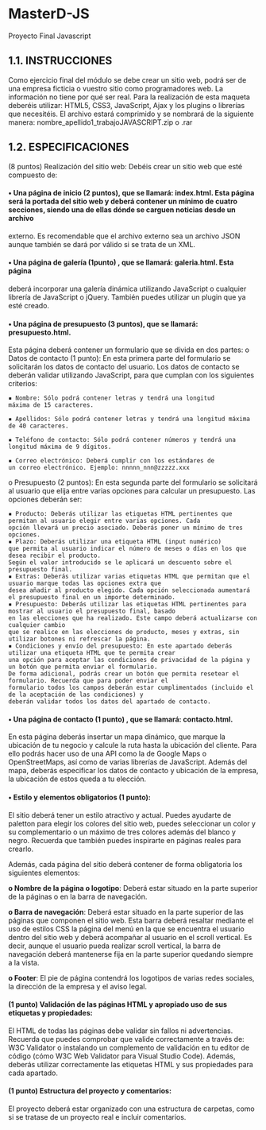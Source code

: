 # MasterD-JS
Proyecto Final Javascript

## 1.1. INSTRUCCIONES ##

Como ejercicio final del módulo se debe crear un sitio web, podrá ser de una
empresa ficticia o vuestro sitio como programadores web. La información no tiene por qué ser real.
Para la realización de esta maqueta deberéis utilizar: HTML5, CSS3, JavaScript, Ajax y los plugins o librerías que necesitéis.
El archivo estará comprimido y se nombrará de la siguiente manera: nombre_apellido1_trabajoJAVASCRIPT.zip o .rar


## 1.2. ESPECIFICACIONES ##
(8 puntos) Realización del sitio web:
Debéis crear un sitio web que esté compuesto de:

#### • Una página de inicio (2 puntos), que se llamará: index.html. Esta página será la portada del sitio web y deberá contener un mínimo de cuatro secciones, siendo una de ellas dónde se carguen noticias desde un archivo
externo. Es recomendable que el archivo externo sea un archivo JSON
aunque también se dará por válido si se trata de un XML.

#### • Una página de galería (1punto) , que se llamará: galeria.html. Esta página
deberá incorporar una galería dinámica utilizando JavaScript o cualquier
librería de JavaScript o jQuery. También puedes utilizar un plugin que ya
esté creado.

#### • Una página de presupuesto (3 puntos), que se llamará: presupuesto.html.
Esta página deberá contener un formulario que se divida en dos partes:
o Datos de contacto (1 punto): En esta primera parte del formulario
se solicitarán los datos de contacto del usuario. Los datos de contacto se deberán validar utilizando JavaScript, para que cumplan
con los siguientes criterios:

    ▪ Nombre: Sólo podrá contener letras y tendrá una longitud  
    máxima de 15 caracteres.
    
    ▪ Apellidos: Sólo podrá contener letras y tendrá una longitud máxima de 40 caracteres.
    
    ▪ Teléfono de contacto: Sólo podrá contener números y tendrá una longitud máxima de 9 dígitos.
    
    ▪ Correo electrónico: Deberá cumplir con los estándares de
    un correo electrónico. Ejemplo: nnnnn_nnn@zzzzz.xxx
    
o Presupuesto (2 puntos): En esta segunda parte del formulario se solicitará al usuario que elija entre varias opciones para calcular 
    un presupuesto. Las opciones deberán ser:
    
    ▪ Producto: Deberás utilizar las etiquetas HTML pertinentes que permitan al usuario elegir entre varias opciones. Cada
    opción llevará un precio asociado. Deberás poner un mínimo de tres opciones.
    ▪ Plazo: Deberás utilizar una etiqueta HTML (input numérico)
    que permita al usuario indicar el número de meses o días en los que desea recibir el producto. 
    Según el valor introducido se le aplicará un descuento sobre el presupuesto final.
    ▪ Extras: Deberás utilizar varias etiquetas HTML que permitan que el usuario marque todas las opciones extra que
    desea añadir al producto elegido. Cada opción seleccionada aumentará el presupuesto final en un importe determinado.
    ▪ Presupuesto: Deberás utilizar las etiquetas HTML pertinentes para mostrar al usuario el presupuesto final, basado
    en las elecciones que ha realizado. Este campo deberá actualizarse con cualquier cambio 
    que se realice en las elecciones de producto, meses y extras, sin utilizar botones ni refrescar la página.
    ▪ Condiciones y envío del presupuesto: En este apartado deberás utilizar una etiqueta HTML que te permita crear
    una opción para aceptar las condiciones de privacidad de la página y un botón que permita enviar el formulario. 
    De forma adicional, podrás crear un botón que permita resetear el formulario. Recuerda que para poder enviar el
    formulario todos los campos deberán estar cumplimentados (incluido el de la aceptación de las condiciones) y 
    deberán validar todos los datos del apartado de contacto.

#### • Una página de contacto (1 punto) , que se llamará: contacto.html. 

En esta página deberás insertar un mapa dinámico, que marque la ubicación de tu negocio y calcule la ruta hasta la ubicación del cliente. 
Para ello podrás hacer uso de una API como la de Google Maps o OpenStreetMaps, así como de varias librerías de JavaScript. 
Además del mapa, deberás especificar los datos de contacto y ubicación de la empresa, la ubicación de estos queda a tu elección.

#### • Estilo y elementos obligatorios (1 punto):

El sitio deberá tener un estilo atractivo y actual. Puedes ayudarte de paletton para elegir los colores del sitio web, 
puedes seleccionar un color y su complementario o un máximo de tres colores además del blanco y
negro. Recuerda que también puedes inspirarte en páginas reales para crearlo.

Además, cada página del sitio deberá contener de forma obligatoria los siguientes elementos:

**o Nombre de la página o logotipo**: Deberá estar situado en la parte
superior de la páginas o en la barra de navegación.

**o Barra de navegación**: Deberá estar situado en la parte superior
de las páginas que componen el sitio web. Esta barra deberá resaltar mediante el uso de estilos CSS la página del menú en la
que se encuentra el usuario dentro del sitio web y deberá acompañar al usuario en el scroll vertical. Es decir, aunque el usuario
pueda realizar scroll vertical, la barra de navegación deberá mantenerse fija en la parte superior quedando siempre a la vista.

**o Footer**: El pie de página contendrá los logotipos de varias redes
sociales, la dirección de la empresa y el aviso legal.

#### (1 punto) Validación de las páginas HTML y apropiado uso de sus etiquetas y propiedades: ####
El HTML de todas las páginas debe validar sin fallos ni advertencias. Recuerda
que puedes comprobar que valide correctamente a través de: W3C Validator o
instalando un complemento de validación en tu editor de código (cómo W3C
Web Validator para Visual Studio Code).
Además, deberás utilizar correctamente las etiquetas HTML y sus propiedades
para cada apartado.

#### (1 punto) Estructura del proyecto y comentarios: 
El proyecto deberá estar organizado con una estructura de carpetas, como si se
tratase de un proyecto real e incluir comentarios.
